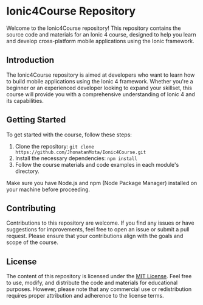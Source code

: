 # Ionic4Course Repository

Welcome to the Ionic4Course repository! This repository contains the source code and materials for an Ionic 4 course, designed to help you learn and develop cross-platform mobile applications using the Ionic framework.

## Introduction

The Ionic4Course repository is aimed at developers who want to learn how to build mobile applications using the Ionic 4 framework. Whether you're a beginner or an experienced developer looking to expand your skillset, this course will provide you with a comprehensive understanding of Ionic 4 and its capabilities.

## Getting Started

To get started with the course, follow these steps:

1. Clone the repository: `git clone https://github.com/JhonatanMota/Ionic4Course.git`
2. Install the necessary dependencies: `npm install`
3. Follow the course materials and code examples in each module's directory.

Make sure you have Node.js and npm (Node Package Manager) installed on your machine before proceeding.

## Contributing

Contributions to this repository are welcome. If you find any issues or have suggestions for improvements, feel free to open an issue or submit a pull request. Please ensure that your contributions align with the goals and scope of the course.

## License

The content of this repository is licensed under the [MIT License](https://opensource.org/licenses/MIT). Feel free to use, modify, and distribute the code and materials for educational purposes. However, please note that any commercial use or redistribution requires proper attribution and adherence to the license terms.
